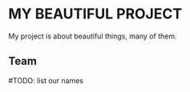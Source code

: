# MY BEAUTIFUL PROJECT

My project is about beautiful things, many of them.

## Team

\#TODO: list our names

